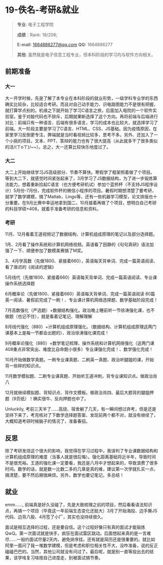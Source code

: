 # 19-佚名-考研&就业

> **专业**: 电子工程学院
>
> **成绩**：Rank: 18/208;
>
> **E-mail**: 1664886277@qq.com **QQ:** 1664886277
>
> **其他**: 虽然我是电子信息工程专业，但本科阶段的学习均与软件方向相关。

## 前期准备

### 大一

大一开学时候，先是了解了本专业在本科阶段的就业形势，一级学科专业学的东西确实比较杂，比较适合考研。而且对自己动手能力、识电路图能力不是很有把握，就打算学点别的。机缘之下就开始了学习C语言之旅，后面加入电院的一个软件实验室。鉴于对敲代码也不排斥，后期就果断选择了这个方向。再将前端与后端进行对比：前端只有一种语言、后端有很多语言，学习的成本也比较大，就选择学习了前端。大一阶段主要是学习了C语言、HTML、CSS、JS基础。因为疫情原因，在家里学习反倒更专注，弊端就是当时看视频比较多，思考不多。另外、还加入了一个小挑的项目，文本、PPT、答辩的能力也有了很大提高（从此就多干了很多类似的活/(ㄒoㄒ)/~~）。总之，大一还算比较快乐地度过了。

### 大二

大二上开始继续学习JS高级部分、节奏不算快。寒假学了框架照着做了个项目。等到大二下，就感觉时间紧张起来了，3月学习了JS数据结构，为了进一步锻炼算法能力，想着重新捡起C语言（也方便考研机试）参加个蓝桥杯（不支持JS程序设计）5月份-7月份，完成软件杯的微信小程序的项目。暑假时期想清楚了要考研，就学了数学建模，搞了Matlab，Lingo等，还有一些机器学习模型，论文排版也十分重要。在9月比赛中幸运地拿到国二，10月接着再做了个项目，想明白自己考研的科目学硕+408，就着手准备考研的信息和资料。

### 考研

11月、12月看着王道视频记了数据结构、计算机组成原理的笔记以及部分选择题。

1月、2月看了操作系统和计算机网络视频。英语看了田静的《句句真研》语法加强了一下、顺便参加了数模美赛搞了M奖。

3、4月学高数（先做1800、紧接着660），英语每天背单词、完成一篇英语阅读、看了唐迟的《阅读的逻辑》

5月线代（先做1800、紧接着660）英语每天背单词、完成一篇英语阅读、专业课操作系统选择题

6月概率论（先做1800、紧接着660）英语每天背单词、完成一篇英语阅读 80篇英一阅读、暑假前完成了一刷！、专业课计算机网络选择题、数学基础阶段完成！

7月高数强化（严选题）+数据结构强化。政治晚上睡前听一节徐涛强化课，也不做题（也记不住），就是看着记笔记、理解理解

8月线代强化（880）+计算机组成原理强化。（数据结构、计算机组成原理这两门课基本上是每一节都会出题的）、政治徐涛强化课完成！

9月概率论强化（880）+数学笔记梳理、操作系统和计算机网络强化（这两门课408重点非常突出、难度比自命题小很多）专业课强化完成！、数学强化完成！

10月开始做数学真题。一刷专业课真题、二刷英一真题、政治听腿姐的课，开始背一些碎的知识点。

11月数学模拟题、二刷专业课真题、开始听王道冲刺，背专业课知识点。做政治肖八

12月就继续模拟题、背知识点、背作文模板。做政治肖四、最后大题背的腿姐押题（9页纸）！确实很牛、反向押题也中了。

Unluckily, 考前三天羊了……高烧、宿舍躺了几天，有一瞬间想过弃考，但是还是坚持下来了，考完核对了下数学选择题答案、发现前两个都不对，就没有继续了，大概知道考研时候脑子的情况了，准备春招。

## 反思

除了考研发烧这个很大的影响，我觉得在学习过程中，我误判了专业课数据结构和计算机组成原理的难度（当事人就是很后悔）。强化距离基础将近半年，导致时间不是很充裕。王道的强化课一定要看，我还是八月中才想起来的，导致浪费了很多时间。数学的话，就是数一比数二多的几章是真的难，建议第一次学就扎实一点，搞清楚，要不然后期很麻烦。另外，数学也要记笔记，多总结！

## 就业

emm……, 前端真是好久没碰了，先是大致梳理之前的项目，然后看看语法知识点，再搞一个项目（毕竟这一年前端生态变化还挺大）3月了开始海投、边手撕JS代码、边背八股、4月签了小厂，其实也没持续很久。

面试是相互选择的过程，还是要自信。这个过程好像只有真的面试才能锻炼 QwQ。第一次面试就是快手，疯狂在面试雷区跳动。后面想起来真的是一言难尽……一般约面试尽量2天内，避免排序挂。还有就是简历还是很重要的。就比如阿里一面问了我一堆数学建模，但是考虑和职位相关性不大，没咋准备，说的反正磕磕巴巴的。当然，其他公司就没有问过了。最后呢，就是别一直等投出去的结果，该学啥复习啥按自己进度走，别被面试搞节奏。



